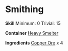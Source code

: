 <!-- TITLE: Refined Copper -->
<!-- SUBTITLE:  -->
# Smithing
**Skill**
Minimum: 0
Trivial: 15

**Container**
[Heavy Smelter](heavy-smelter)

**Ingredients**
[Copper Ore](copper-ore) x 4